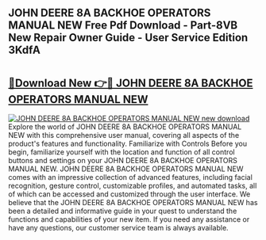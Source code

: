 ## JOHN DEERE 8A BACKHOE OPERATORS MANUAL NEW Free Pdf Download - Part-8VB New Repair Owner Guide - User Service Edition 3KdfA

# <h2><a href="http://bc7569.oget.top/?id=JOHN+DEERE+8A+BACKHOE+OPERATORS+MANUAL+NEW">🔗Download New 👉🔴 JOHN DEERE 8A BACKHOE OPERATORS MANUAL NEW</a></h2>

[![JOHN DEERE 8A BACKHOE OPERATORS MANUAL NEW new download](https://i.imgur.com/5g1atiW.png)](http://bc7569.oget.top/?id=JOHN+DEERE+8A+BACKHOE+OPERATORS+MANUAL+NEW)
Explore the world of JOHN DEERE 8A BACKHOE OPERATORS MANUAL NEW with this comprehensive user manual, covering all aspects of the product's features and functionality. Familiarize with Controls Before you begin, familiarize yourself with the location and function of all control buttons and settings on your JOHN DEERE 8A BACKHOE OPERATORS MANUAL NEW. JOHN DEERE 8A BACKHOE OPERATORS MANUAL NEW comes with an impressive collection of advanced features, including facial recognition, gesture control, customizable profiles, and automated tasks, all of which can be accessed and customized through the user interface. We believe that the JOHN DEERE 8A BACKHOE OPERATORS MANUAL NEW has been a detailed and informative guide in your quest to understand the functions and capabilities of your new item. If you need any assistance or have any questions, our customer service team is always available.
